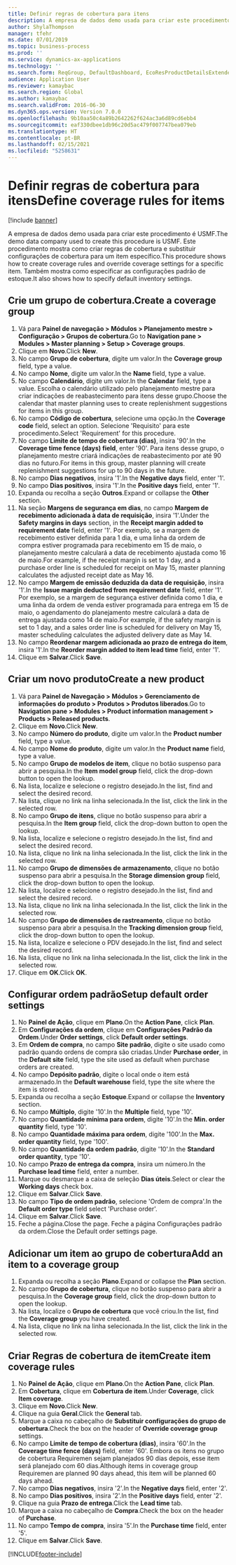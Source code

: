 ```yaml
---
title: Definir regras de cobertura para itens
description: A empresa de dados demo usada para criar este procedimento é USMF.
author: ShylaThompson
manager: tfehr
ms.date: 07/01/2019
ms.topic: business-process
ms.prod: ''
ms.service: dynamics-ax-applications
ms.technology: ''
ms.search.form: ReqGroup, DefaultDashboard, EcoResProductDetailsExtended, EcoResProductCreate, InventItemOrderSetup, ReqItemTable
audience: Application User
ms.reviewer: kamaybac
ms.search.region: Global
ms.author: kamaybac
ms.search.validFrom: 2016-06-30
ms.dyn365.ops.version: Version 7.0.0
ms.openlocfilehash: 9b10aa50c4a89b2642262f624ac3a6d89cd6ebb4
ms.sourcegitcommit: eaf330dbee1db96c20d5ac479f007747bea079eb
ms.translationtype: HT
ms.contentlocale: pt-BR
ms.lasthandoff: 02/15/2021
ms.locfileid: "5258631"
---
```

# <a name="define-coverage-rules-for-items"></a><span data-ttu-id="4f684-103">Definir regras de cobertura para itens</span><span class="sxs-lookup"><span data-stu-id="4f684-103">Define coverage rules for items</span></span>

[!include [banner](../../includes/banner.md)]

<span data-ttu-id="4f684-104">A empresa de dados demo usada para criar este procedimento é USMF.</span><span class="sxs-lookup"><span data-stu-id="4f684-104">The demo data company used to create this procedure is USMF.</span></span> <span data-ttu-id="4f684-105">Este procedimento mostra como criar regras de cobertura e substituir configurações de cobertura para um item específico.</span><span class="sxs-lookup"><span data-stu-id="4f684-105">This procedure shows how to create coverage rules and override coverage settings for a specific item.</span></span> <span data-ttu-id="4f684-106">Também mostra como especificar as configurações padrão de estoque.</span><span class="sxs-lookup"><span data-stu-id="4f684-106">It also shows how to specify default inventory settings.</span></span>


## <a name="create-a-coverage-group"></a><span data-ttu-id="4f684-107">Crie um grupo de cobertura.</span><span class="sxs-lookup"><span data-stu-id="4f684-107">Create a coverage group</span></span>
1. <span data-ttu-id="4f684-108">Vá para **Painel de navegação > Módulos > Planejamento mestre > Configuração > Grupos de cobertura**.</span><span class="sxs-lookup"><span data-stu-id="4f684-108">Go to **Navigation pane > Modules > Master planning > Setup > Coverage groups**.</span></span>
2. <span data-ttu-id="4f684-109">Clique em **Novo**.</span><span class="sxs-lookup"><span data-stu-id="4f684-109">Click **New**.</span></span>
3. <span data-ttu-id="4f684-110">No campo **Grupo de cobertura**, digite um valor.</span><span class="sxs-lookup"><span data-stu-id="4f684-110">In the **Coverage group** field, type a value.</span></span>
4. <span data-ttu-id="4f684-111">No campo **Nome**, digite um valor.</span><span class="sxs-lookup"><span data-stu-id="4f684-111">In the **Name** field, type a value.</span></span>
5. <span data-ttu-id="4f684-112">No campo **Calendário**, digite um valor.</span><span class="sxs-lookup"><span data-stu-id="4f684-112">In the **Calendar** field, type a value.</span></span> <span data-ttu-id="4f684-113">Escolha o calendário utilizado pelo planejamento mestre para criar indicações de reabastecimento para itens desse grupo.</span><span class="sxs-lookup"><span data-stu-id="4f684-113">Choose the calendar that master planning uses to create replenishment suggestions for items in this group.</span></span>  
6. <span data-ttu-id="4f684-114">No campo **Código de cobertura**, selecione uma opção.</span><span class="sxs-lookup"><span data-stu-id="4f684-114">In the **Coverage code** field, select an option.</span></span> <span data-ttu-id="4f684-115">Selecione 'Requisito' para este procedimento.</span><span class="sxs-lookup"><span data-stu-id="4f684-115">Select 'Requirement' for this procedure.</span></span>  
7. <span data-ttu-id="4f684-116">No campo **Limite de tempo de cobertura (dias)**, insira '90'.</span><span class="sxs-lookup"><span data-stu-id="4f684-116">In the **Coverage time fence (days) field**, enter '90'.</span></span> <span data-ttu-id="4f684-117">Para itens desse grupo, o planejamento mestre criará indicações de reabastecimento por até 90 dias no futuro.</span><span class="sxs-lookup"><span data-stu-id="4f684-117">For items in this group, master planning will create replenishment suggestions for up to 90 days in the future.</span></span>  
8. <span data-ttu-id="4f684-118">No campo **Dias negativos**, insira '1'.</span><span class="sxs-lookup"><span data-stu-id="4f684-118">In the **Negative days** field, enter '1'.</span></span>
9. <span data-ttu-id="4f684-119">No campo **Dias positivos**, insira '1'.</span><span class="sxs-lookup"><span data-stu-id="4f684-119">In the **Positive days** field, enter '1'.</span></span>
10. <span data-ttu-id="4f684-120">Expanda ou recolha a seção **Outros**.</span><span class="sxs-lookup"><span data-stu-id="4f684-120">Expand or collapse the **Other** section.</span></span>
11. <span data-ttu-id="4f684-121">Na seção **Margens de segurança em dias**, no campo **Margem de recebimento adicionada à data de requisição**, insira '1'.</span><span class="sxs-lookup"><span data-stu-id="4f684-121">Under the **Safety margins in days** section, in the **Receipt margin added to requirement date** field, enter '1'.</span></span> <span data-ttu-id="4f684-122">Por exemplo, se a margem de recebimento estiver definida para 1 dia, e uma linha da ordem de compra estiver programada para recebimento em 15 de maio, o planejamento mestre calculará a data de recebimento ajustada como 16 de maio.</span><span class="sxs-lookup"><span data-stu-id="4f684-122">For example, if the receipt margin is set to 1 day, and a purchase order line is scheduled for receipt on May 15, master planning calculates the adjusted receipt date as May 16.</span></span>  
12. <span data-ttu-id="4f684-123">No campo **Margem de emissão deduzida da data de requisição**, insira '1'.</span><span class="sxs-lookup"><span data-stu-id="4f684-123">In the **Issue margin deducted from requirement date** field, enter '1'.</span></span> <span data-ttu-id="4f684-124">Por exemplo, se a margem de segurança estiver definida como 1 dia, e uma linha da ordem de venda estiver programada para entrega em 15 de maio, o agendamento do planejamento mestre calculará a data de entrega ajustada como 14 de maio.</span><span class="sxs-lookup"><span data-stu-id="4f684-124">For example, if the safety margin is set to 1 day, and a sales order line is scheduled for delivery on May 15, master scheduling calculates the adjusted delivery date as May 14.</span></span>  
13. <span data-ttu-id="4f684-125">No campo **Reordenar margem adicionada ao prazo de entrega do item**, insira '1'.</span><span class="sxs-lookup"><span data-stu-id="4f684-125">In the **Reorder margin added to item lead time** field, enter '1'.</span></span>
14. <span data-ttu-id="4f684-126">Clique em **Salvar**.</span><span class="sxs-lookup"><span data-stu-id="4f684-126">Click **Save**.</span></span>

## <a name="create-a-new-product"></a><span data-ttu-id="4f684-127">Criar um novo produto</span><span class="sxs-lookup"><span data-stu-id="4f684-127">Create a new product</span></span>
1. <span data-ttu-id="4f684-128">Vá para **Painel de Navegação > Módulos > Gerenciamento de informações do produto > Produtos > Produtos liberados**.</span><span class="sxs-lookup"><span data-stu-id="4f684-128">Go to **Navigation pane > Modules > Product information management > Products > Released products**.</span></span>
2. <span data-ttu-id="4f684-129">Clique em **Novo**.</span><span class="sxs-lookup"><span data-stu-id="4f684-129">Click **New**.</span></span>
3. <span data-ttu-id="4f684-130">No campo **Número do produto**, digite um valor.</span><span class="sxs-lookup"><span data-stu-id="4f684-130">In the **Product number** field, type a value.</span></span>
4. <span data-ttu-id="4f684-131">No campo **Nome do produto**, digite um valor.</span><span class="sxs-lookup"><span data-stu-id="4f684-131">In the **Product name** field, type a value.</span></span>
5. <span data-ttu-id="4f684-132">No campo **Grupo de modelos de item**, clique no botão suspenso para abrir a pesquisa.</span><span class="sxs-lookup"><span data-stu-id="4f684-132">In the **Item model group** field, click the drop-down button to open the lookup.</span></span>
6. <span data-ttu-id="4f684-133">Na lista, localize e selecione o registro desejado.</span><span class="sxs-lookup"><span data-stu-id="4f684-133">In the list, find and select the desired record.</span></span>
7. <span data-ttu-id="4f684-134">Na lista, clique no link na linha selecionada.</span><span class="sxs-lookup"><span data-stu-id="4f684-134">In the list, click the link in the selected row.</span></span>
8. <span data-ttu-id="4f684-135">No campo **Grupo de itens**, clique no botão suspenso para abrir a pesquisa.</span><span class="sxs-lookup"><span data-stu-id="4f684-135">In the **Item group** field, click the drop-down button to open the lookup.</span></span>
9. <span data-ttu-id="4f684-136">Na lista, localize e selecione o registro desejado.</span><span class="sxs-lookup"><span data-stu-id="4f684-136">In the list, find and select the desired record.</span></span>
10. <span data-ttu-id="4f684-137">Na lista, clique no link na linha selecionada.</span><span class="sxs-lookup"><span data-stu-id="4f684-137">In the list, click the link in the selected row.</span></span>
11. <span data-ttu-id="4f684-138">No campo **Grupo de dimensões de armazenamento**, clique no botão suspenso para abrir a pesquisa.</span><span class="sxs-lookup"><span data-stu-id="4f684-138">In the **Storage dimension group** field, click the drop-down button to open the lookup.</span></span>
12. <span data-ttu-id="4f684-139">Na lista, localize e selecione o registro desejado.</span><span class="sxs-lookup"><span data-stu-id="4f684-139">In the list, find and select the desired record.</span></span>
13. <span data-ttu-id="4f684-140">Na lista, clique no link na linha selecionada.</span><span class="sxs-lookup"><span data-stu-id="4f684-140">In the list, click the link in the selected row.</span></span>
14. <span data-ttu-id="4f684-141">No campo **Grupo de dimensões de rastreamento**, clique no botão suspenso para abrir a pesquisa.</span><span class="sxs-lookup"><span data-stu-id="4f684-141">In the **Tracking dimension group** field, click the drop-down button to open the lookup.</span></span>
15. <span data-ttu-id="4f684-142">Na lista, localize e selecione o PDV desejado.</span><span class="sxs-lookup"><span data-stu-id="4f684-142">In the list, find and select the desired record.</span></span>
16. <span data-ttu-id="4f684-143">Na lista, clique no link na linha selecionada.</span><span class="sxs-lookup"><span data-stu-id="4f684-143">In the list, click the link in the selected row.</span></span>
17. <span data-ttu-id="4f684-144">Clique em **OK**.</span><span class="sxs-lookup"><span data-stu-id="4f684-144">Click **OK**.</span></span>

## <a name="setup-default-order-settings"></a><span data-ttu-id="4f684-145">Configurar ordem padrão</span><span class="sxs-lookup"><span data-stu-id="4f684-145">Setup default order settings</span></span>
1. <span data-ttu-id="4f684-146">No **Painel de Ação**, clique em **Plano**.</span><span class="sxs-lookup"><span data-stu-id="4f684-146">On the **Action Pane**, click **Plan**.</span></span>
2. <span data-ttu-id="4f684-147">Em **Configurações da ordem**, clique em **Configurações Padrão da Ordem**.</span><span class="sxs-lookup"><span data-stu-id="4f684-147">Under **Order settings**, click **Default order settings**.</span></span>
3. <span data-ttu-id="4f684-148">Em **Ordem de compra**, no campo **Site padrão**, digite o site usado como padrão quando ordens de compra são criadas.</span><span class="sxs-lookup"><span data-stu-id="4f684-148">Under **Purchase order**, in the **Default site** field, type the site used as default when purchase orders are created.</span></span>
4. <span data-ttu-id="4f684-149">No campo **Depósito padrão**, digite o local onde o item está armazenado.</span><span class="sxs-lookup"><span data-stu-id="4f684-149">In the **Default warehouse** field, type the site where the item is stored.</span></span>
5. <span data-ttu-id="4f684-150">Expanda ou recolha a seção **Estoque**.</span><span class="sxs-lookup"><span data-stu-id="4f684-150">Expand or collapse the **Inventory** section.</span></span>
6. <span data-ttu-id="4f684-151">No campo **Múltiplo**, digite '10'.</span><span class="sxs-lookup"><span data-stu-id="4f684-151">In the **Multiple** field, type '10'.</span></span>
7. <span data-ttu-id="4f684-152">No campo **Quantidade mínima para ordem**, digite '10'.</span><span class="sxs-lookup"><span data-stu-id="4f684-152">In the **Min. order quantity** field, type '10'.</span></span>
8. <span data-ttu-id="4f684-153">No campo **Quantidade máxima para ordem**, digite '100'.</span><span class="sxs-lookup"><span data-stu-id="4f684-153">In the **Max. order quantity** field, type '100'.</span></span>
9. <span data-ttu-id="4f684-154">No campo **Quantidade da ordem padrão**, digite '10'.</span><span class="sxs-lookup"><span data-stu-id="4f684-154">In the **Standard order quantity**, type '10'.</span></span>
10. <span data-ttu-id="4f684-155">No campo **Prazo de entrega da compra**, insira um número.</span><span class="sxs-lookup"><span data-stu-id="4f684-155">In the **Purchase lead time** field, enter a number.</span></span>
11. <span data-ttu-id="4f684-156">Marque ou desmarque a caixa de seleção **Dias úteis**.</span><span class="sxs-lookup"><span data-stu-id="4f684-156">Select or clear the **Working days** check box.</span></span>
12. <span data-ttu-id="4f684-157">Clique em **Salvar**.</span><span class="sxs-lookup"><span data-stu-id="4f684-157">Click **Save**.</span></span>
13. <span data-ttu-id="4f684-158">No campo **Tipo de ordem padrão**, selecione 'Ordem de compra'.</span><span class="sxs-lookup"><span data-stu-id="4f684-158">In the **Default order type** field select 'Purchase order'.</span></span>
14. <span data-ttu-id="4f684-159">Clique em **Salvar**.</span><span class="sxs-lookup"><span data-stu-id="4f684-159">Click **Save**.</span></span>
15. <span data-ttu-id="4f684-160">Feche a página.</span><span class="sxs-lookup"><span data-stu-id="4f684-160">Close the page.</span></span> <span data-ttu-id="4f684-161">Feche a página Configurações padrão da ordem.</span><span class="sxs-lookup"><span data-stu-id="4f684-161">Close the Default order settings page.</span></span>  

## <a name="add-an-item-to-a-coverage-group"></a><span data-ttu-id="4f684-162">Adicionar um item ao grupo de cobertura</span><span class="sxs-lookup"><span data-stu-id="4f684-162">Add an item to a coverage group</span></span>
1. <span data-ttu-id="4f684-163">Expanda ou recolha a seção **Plano**.</span><span class="sxs-lookup"><span data-stu-id="4f684-163">Expand or collapse the **Plan** section.</span></span>
2. <span data-ttu-id="4f684-164">No campo **Grupo de cobertura**, clique no botão suspenso para abrir a pesquisa.</span><span class="sxs-lookup"><span data-stu-id="4f684-164">In the **Coverage group** field, click the drop-down button to open the lookup.</span></span>
3. <span data-ttu-id="4f684-165">Na lista, localize o **Grupo de cobertura** que você criou.</span><span class="sxs-lookup"><span data-stu-id="4f684-165">In the list, find the **Coverage group** you have created.</span></span>
4. <span data-ttu-id="4f684-166">Na lista, clique no link na linha selecionada.</span><span class="sxs-lookup"><span data-stu-id="4f684-166">In the list, click the link in the selected row.</span></span>

## <a name="create-item-coverage-rules"></a><span data-ttu-id="4f684-167">Criar Regras de cobertura de item</span><span class="sxs-lookup"><span data-stu-id="4f684-167">Create item coverage rules</span></span>
1. <span data-ttu-id="4f684-168">No **Painel de Ação**, clique em **Plano**.</span><span class="sxs-lookup"><span data-stu-id="4f684-168">On the **Action Pane**, click **Plan**.</span></span>
2. <span data-ttu-id="4f684-169">Em **Cobertura**, clique em **Cobertura de item**.</span><span class="sxs-lookup"><span data-stu-id="4f684-169">Under **Coverage**, click **Item coverage**.</span></span>
3. <span data-ttu-id="4f684-170">Clique em **Novo**.</span><span class="sxs-lookup"><span data-stu-id="4f684-170">Click **New**.</span></span>
4. <span data-ttu-id="4f684-171">Clique na guia **Geral**.</span><span class="sxs-lookup"><span data-stu-id="4f684-171">Click the **General** tab.</span></span>
5. <span data-ttu-id="4f684-172">Marque a caixa no cabeçalho de **Substituir configurações do grupo de cobertura**.</span><span class="sxs-lookup"><span data-stu-id="4f684-172">Check the box on the header of **Override coverage group** settings.</span></span>
6. <span data-ttu-id="4f684-173">No campo **Limite de tempo de cobertura (dias)**, insira '60'.</span><span class="sxs-lookup"><span data-stu-id="4f684-173">In the **Coverage time fence (days)** field, enter '60'.</span></span> <span data-ttu-id="4f684-174">Embora os itens no grupo de cobertura Requiremen sejam planejados 90 dias depois, esse item será planejado com 60 dias.</span><span class="sxs-lookup"><span data-stu-id="4f684-174">Although items in coverage group Requiremen are planned 90 days ahead, this item will be planned 60 days ahead.</span></span>  
7. <span data-ttu-id="4f684-175">No campo **Dias negativos**, insira '2'.</span><span class="sxs-lookup"><span data-stu-id="4f684-175">In the **Negative days** field, enter '2'.</span></span>
8. <span data-ttu-id="4f684-176">No campo **Dias positivos**, insira '2'.</span><span class="sxs-lookup"><span data-stu-id="4f684-176">In the **Positive days** field, enter '2'.</span></span>
9. <span data-ttu-id="4f684-177">Clique na guia **Prazo de entrega**.</span><span class="sxs-lookup"><span data-stu-id="4f684-177">Click the **Lead time** tab.</span></span>
10. <span data-ttu-id="4f684-178">Marque a caixa no cabeçalho de **Compra**.</span><span class="sxs-lookup"><span data-stu-id="4f684-178">Check the box on the header of **Purchase**.</span></span>
11. <span data-ttu-id="4f684-179">No campo **Tempo de compra**, insira '5'.</span><span class="sxs-lookup"><span data-stu-id="4f684-179">In the **Purchase time** field, enter '5'.</span></span>
12. <span data-ttu-id="4f684-180">Clique em **Salvar**.</span><span class="sxs-lookup"><span data-stu-id="4f684-180">Click **Save**.</span></span>



[!INCLUDE[footer-include](../../../includes/footer-banner.md)]